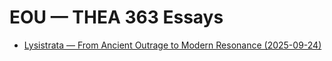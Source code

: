 # EOU — THEA 363 Essays
- [Lysistrata — From Ancient Outrage to Modern Resonance (2025-09-24)](school/THEA-363/Lysistrata%20-%20From%20Ancient%20Outrage%20to%20Modern%20Resonance%2009.24.25.docx)
